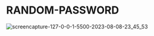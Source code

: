 # RANDOM-PASSWORD

![screencapture-127-0-0-1-5500-2023-08-08-23_45_53](https://github.com/anjanadave/RANDOM-PASSWORD/assets/138798176/0f6777b9-2796-4fa8-86df-45dadd7c90b0)
